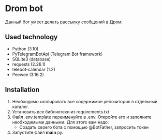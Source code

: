 # **Drom bot**


Данный бот умеет делать рассылку сообщений в Дром.

## Used technology

* Python (3.10)
* PyTelegramBotApi (Telegram Bot framework)
* SQLite3 (database)
* requests (2.28.1)
* telebot-calendar (1.2)
* Peewee (3.16.2)


## Installation


1. Необходимо скопировать все содержимое репозитория в отдельный каталог.
2. Установить все библиотеки из requirements.txt
3. Файл .env.template переименуйте в .env. Откройте его и заполните необходимыми данными. Для этого вам надо:
    * Создать своего бота с помощью @BotFather, запросить токен
4. Запустите файл **main**.py.